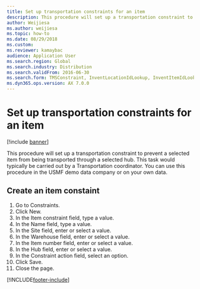 ```yaml
--- 
title: Set up transportation constraints for an item
description: This procedure will set up a transportation constraint to prevent a selected item from being transported through a selected hub.
author: Weijiesa
ms.author: weijiesa
ms.topic: how-to
ms.date: 08/29/2018
ms.custom:
ms.reviewer: kamaybac    
audience: Application User
ms.search.region: Global
ms.search.industry: Distribution
ms.search.validFrom: 2016-06-30
ms.search.form: TMSConstraint, InventLocationIdLookup, InventItemIdLookupSimple
ms.dyn365.ops.version: AX 7.0.0 
---
```


# Set up transportation constraints for an item

[!include [banner](../../includes/banner.md)]

This procedure will set up a transportation constraint to prevent a selected item from being transported through a selected hub. This task would typically be carried out by a Transportation coordinator. You can use this procedure in the USMF demo data company or on your own data.


## Create an item constaint
1. Go to Constraints.
2. Click New.
3. In the Item constraint field, type a value.
4. In the Name field, type a value.
5. In the Site field, enter or select a value.
6. In the Warehouse field, enter or select a value.
7. In the Item number field, enter or select a value.
8. In the Hub field, enter or select a value.
9. In the Constraint action field, select an option.
10. Click Save.
11. Close the page.



[!INCLUDE[footer-include](../../../includes/footer-banner.md)]